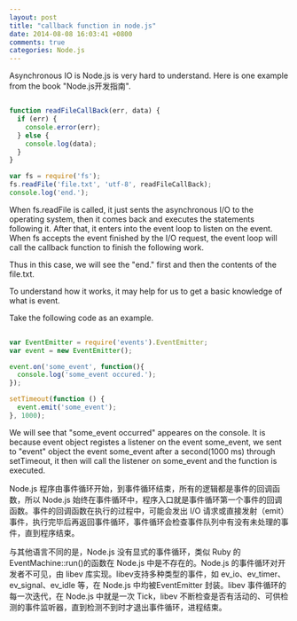 ```yaml
---
layout: post
title: "callback function in node.js"
date: 2014-08-08 16:03:41 +0800
comments: true
categories: Node.js
---
```

Asynchronous IO is Node.js is very hard to understand. Here is one example from the book "Node.js开发指南".  

```js 

function readFileCallBack(err, data) {
  if (err) {
    console.error(err);
  } else {
    console.log(data);
  }
}

var fs = require('fs');
fs.readFile('file.txt', 'utf-8', readFileCallBack);
console.log('end.');  

```  

When fs.readFile is called, it just sents the asynchronous I/O to the operating system, then it comes back and executes the statements following it. After that, it enters into the event loop to listen on the event. When fs accepts the event finished by the I/O request, the event loop will call the callback function to finish the following work.  

Thus in this case, we will see the "end." first and then the contents of the file.txt.   

To understand how it works, it may help for us to get a basic knowledge of what is event. 

Take the following code as an example.    


```js  
     
var EventEmitter = require('events').EventEmitter;
var event = new EventEmitter();

event.on('some_event', function(){
  console.log('some_event occured.');
});

setTimeout(function () {
  event.emit('some_event');
}, 1000);
```  

We will see that "some_event occurred" appeares on the console. It is because event object registes a listener on the event some_event, we sent to "event" object the event some_event after a second(1000 ms) through setTimeout, it then will call the listener on some_event and the function is executed.   

Node.js 程序由事件循环开始，到事件循环结束，所有的逻辑都是事件的回调函数，所以 Node.js 始终在事件循环中，程序入口就是事件循环第一个事件的回调函数。事件的回调函数在执行的过程中，可能会发出 I/O 请求或直接发射（emit）事件，执行完毕后再返回事件循环，事件循环会检查事件队列中有没有未处理的事件，直到程序结束。

与其他语言不同的是，Node.js 没有显式的事件循环，类似 Ruby 的 EventMachine::run()的函数在 Node.js 中是不存在的。Node.js 的事件循环对开发者不可见，由 libev 库实现。libev支持多种类型的事件，如 ev_io、ev_timer、ev_signal、ev_idle 等，在 Node.js 中均被EventEmitter 封装。libev 事件循环的每一次迭代，在 Node.js 中就是一次 Tick，libev 不断检查是否有活动的、可供检测的事件监听器，直到检测不到时才退出事件循环，进程结束。






































